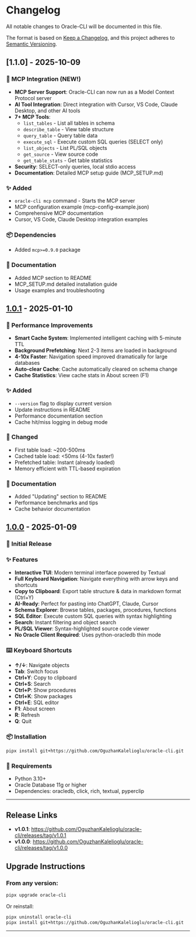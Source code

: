 # Changelog

All notable changes to Oracle-CLI will be documented in this file.

The format is based on [Keep a Changelog](https://keepachangelog.com/en/1.0.0/),
and this project adheres to [Semantic Versioning](https://semver.org/spec/v2.0.0.html).

## [1.1.0] - 2025-10-09

### 🤖 MCP Integration (NEW!)
- **MCP Server Support**: Oracle-CLI can now run as a Model Context Protocol server
- **AI Tool Integration**: Direct integration with Cursor, VS Code, Claude Desktop, and other AI tools
- **7+ MCP Tools**: 
  - `list_tables` - List all tables in schema
  - `describe_table` - View table structure
  - `query_table` - Query table data
  - `execute_sql` - Execute custom SQL queries (SELECT only)
  - `list_objects` - List PL/SQL objects
  - `get_source` - View source code
  - `get_table_stats` - Get table statistics
- **Security**: SELECT-only queries, local stdio access
- **Documentation**: Detailed MCP setup guide (MCP_SETUP.md)

### ✨ Added
- `oracle-cli mcp` command - Starts the MCP server
- MCP configuration example (mcp-config-example.json)
- Comprehensive MCP documentation
- Cursor, VS Code, Claude Desktop integration examples

### 📦 Dependencies
- Added `mcp>=0.9.0` package

### 📝 Documentation
- Added MCP section to README
- MCP_SETUP.md detailed installation guide
- Usage examples and troubleshooting

## [1.0.1] - 2025-01-10

### 🚀 Performance Improvements
- **Smart Cache System**: Implemented intelligent caching with 5-minute TTL
- **Background Prefetching**: Next 2-3 items are loaded in background
- **4-10x Faster**: Navigation speed improved dramatically for large databases
- **Auto-clear Cache**: Cache automatically cleared on schema change
- **Cache Statistics**: View cache stats in About screen (F1)

### ✨ Added
- `--version` flag to display current version
- Update instructions in README
- Performance documentation section
- Cache hit/miss logging in debug mode

### 🔧 Changed
- First table load: ~200-500ms
- Cached table load: <50ms (4-10x faster!)
- Prefetched table: Instant (already loaded)
- Memory efficient with TTL-based expiration

### 📝 Documentation
- Added "Updating" section to README
- Performance benchmarks and tips
- Cache behavior documentation

## [1.0.0] - 2025-01-09

### 🎉 Initial Release

### ✨ Features
- **Interactive TUI**: Modern terminal interface powered by Textual
- **Full Keyboard Navigation**: Navigate everything with arrow keys and shortcuts
- **Copy to Clipboard**: Export table structure & data in markdown format (Ctrl+Y)
- **AI-Ready**: Perfect for pasting into ChatGPT, Claude, Cursor
- **Schema Explorer**: Browse tables, packages, procedures, functions
- **SQL Editor**: Execute custom SQL queries with syntax highlighting
- **Search**: Instant filtering and object search
- **PL/SQL Viewer**: Syntax-highlighted source code viewer
- **No Oracle Client Required**: Uses python-oracledb thin mode

### ⌨️ Keyboard Shortcuts
- **↑/↓**: Navigate objects
- **Tab**: Switch focus
- **Ctrl+Y**: Copy to clipboard
- **Ctrl+S**: Search
- **Ctrl+P**: Show procedures
- **Ctrl+K**: Show packages
- **Ctrl+E**: SQL editor
- **F1**: About screen
- **R**: Refresh
- **Q**: Quit

### 📦 Installation
```bash
pipx install git+https://github.com/OguzhanKalelioglu/oracle-cli.git
```

### 🔧 Requirements
- Python 3.10+
- Oracle Database 11g or higher
- Dependencies: oracledb, click, rich, textual, pyperclip

---

## Release Links

- **v1.0.1**: https://github.com/OguzhanKalelioglu/oracle-cli/releases/tag/v1.0.1
- **v1.0.0**: https://github.com/OguzhanKalelioglu/oracle-cli/releases/tag/v1.0.0

## Upgrade Instructions

### From any version:
```bash
pipx upgrade oracle-cli
```

Or reinstall:
```bash
pipx uninstall oracle-cli
pipx install git+https://github.com/OguzhanKalelioglu/oracle-cli.git
```

---

[1.0.1]: https://github.com/OguzhanKalelioglu/oracle-cli/compare/v1.0.0...v1.0.1
[1.0.0]: https://github.com/OguzhanKalelioglu/oracle-cli/releases/tag/v1.0.0

